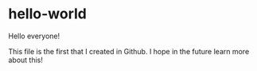 # hello-world

Hello everyone!

This file is the first that I created in Github.
I hope in the future learn more about this!
